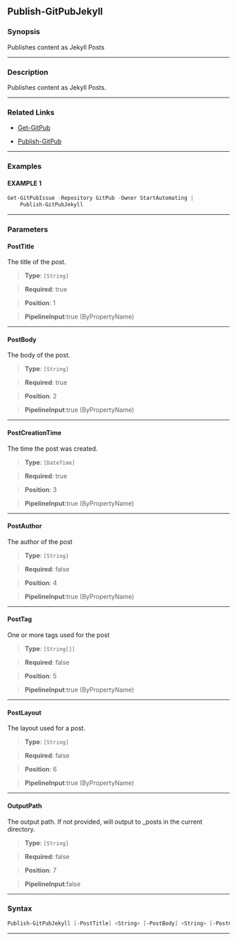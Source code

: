 
Publish-GitPubJekyll
--------------------
### Synopsis
Publishes content as Jekyll Posts

---
### Description

Publishes content as Jekyll Posts.

---
### Related Links
* [Get-GitPub](Get-GitPub.md)



* [Publish-GitPub](Publish-GitPub.md)



---
### Examples
#### EXAMPLE 1
```PowerShell
Get-GitPubIssue -Repository GitPub -Owner StartAutomating |
    Publish-GitPubJekyll
```

---
### Parameters
#### **PostTitle**

The title of the post.



> **Type**: ```[String]```

> **Required**: true

> **Position**: 1

> **PipelineInput**:true (ByPropertyName)



---
#### **PostBody**

The body of the post.



> **Type**: ```[String]```

> **Required**: true

> **Position**: 2

> **PipelineInput**:true (ByPropertyName)



---
#### **PostCreationTime**

The time the post was created.



> **Type**: ```[DateTime]```

> **Required**: true

> **Position**: 3

> **PipelineInput**:true (ByPropertyName)



---
#### **PostAuthor**

The author of the post



> **Type**: ```[String]```

> **Required**: false

> **Position**: 4

> **PipelineInput**:true (ByPropertyName)



---
#### **PostTag**

One or more tags used for the post



> **Type**: ```[String[]]```

> **Required**: false

> **Position**: 5

> **PipelineInput**:true (ByPropertyName)



---
#### **PostLayout**

The layout used for a post.



> **Type**: ```[String]```

> **Required**: false

> **Position**: 6

> **PipelineInput**:true (ByPropertyName)



---
#### **OutputPath**

The output path.  If not provided, will output to _posts in the current directory.



> **Type**: ```[String]```

> **Required**: false

> **Position**: 7

> **PipelineInput**:false



---
### Syntax
```PowerShell
Publish-GitPubJekyll [-PostTitle] <String> [-PostBody] <String> [-PostCreationTime] <DateTime> [[-PostAuthor] <String>] [[-PostTag] <String[]>] [[-PostLayout] <String>] [[-OutputPath] <String>] [<CommonParameters>]
```
---


